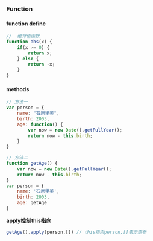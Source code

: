 ### Function

#### function define

```js
//  绝对值函数
function abs(x) {
    if(x >= 0) {
        return x;
    } else {
        return -x;
    }
}	
```

#### methods

```js
// 方法一
var person = {
    name: "石原里美",
   	birth: 2003,
    age: function() {
        var now = new Date().getFullYear();
        return now - this.birth;
    }
}

// 方法二
function getAge() {
    var now = new Date().getFullYear();
    return now - this.birth;
}
var person = {
	name: '石原里美',
    birth: 2003,
    age: getAge
}
```

**apply控制this指向**

```js
getAge().apply(person,[]) // this指向person,[]表示空参
```

